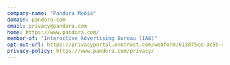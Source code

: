 ```yaml
---
company-name: "Pandora Media"
domain: pandora.com
email: privacy@pandora.com
home: https://www.pandora.com/
member-of: "Interactive Advertising Bureau (IAB)"
opt-out-url: https://privacyportal.onetrust.com/webform/613d75ce-3c5b-4623-bcef-a0d3694b4214/56137b15-e2e8-4928-a490-47f33499069e
privacy-policy: https://www.pandora.com/privacy/
---
```


